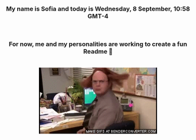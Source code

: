 


<div align="center">
<h3 >My name is Sofia and today is Wednesday, 8 September, 10:58 GMT-4</h3><br>
<h3 >For now, me and my personalities are working to create a fun Readme 👋
</h3><br>
<img src='img/dwight.gif' alt='working...'/>
</div>
